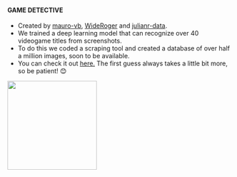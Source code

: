 <h4> GAME DETECTIVE </h4>

- Created by [mauro-vb](https://github.com/mauro-vb/), [WideRoger](https://github.com/WideRoger) and [julianr-data](https://github.com/julianr-data/).
- We trained a deep learning model that can recognize over 40 videogame titles from screenshots. 
- To do this we coded a scraping tool and created a database of over half a million images, soon to be available.
- You can check it out [here.](https://mauro-vb-game-shazam-appapp-streamlit-front-cezsjk.streamlit.app/) The first guess always takes a little bit more, so be patient! 😊


<img src="https://user-images.githubusercontent.com/5545123/207888693-9af75b99-5771-41d5-8436-efb2c5ade7a4.png" width="200" height="200">
